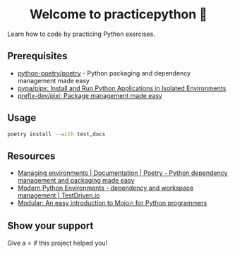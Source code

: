 <h1 align="center">Welcome to practicepython 👋</h1>
<p>
  Learn how to code by practicing Python exercises.
</p>

## Prerequisites

- [python-poetry/poetry](https://github.com/python-poetry/poetry) - Python packaging and dependency management made easy
- [pypa/pipx: Install and Run Python Applications in Isolated Environments](https://github.com/pypa/pipx)
- [prefix-dev/pixi: Package management made easy](https://github.com/prefix-dev/pixi)

## Usage

```sh
poetry install --with test,docs
```

## Resources

- [Managing environments | Documentation | Poetry - Python dependency management and packaging made easy](https://python-poetry.org/docs/managing-environments/)
- [Modern Python Environments - dependency and workspace management | TestDriven.io](https://testdriven.io/blog/python-environments/)
- [Modular: An easy introduction to Mojo🔥 for Python programmers](https://www.modular.com/blog/an-easy-introduction-to-mojo-for-python-programmers)

## Show your support

Give a ⭐️ if this project helped you!
